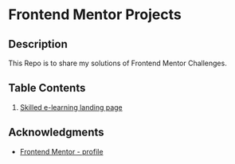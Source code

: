 # Frontend Mentor Projects

## Description

This Repo is to share my solutions of Frontend Mentor Challenges.

## Table Contents

1. [Skilled e-learning landing page](https://github.com/Leandr0SmS/Frontend-Mentor-Projects/tree/main/skilled-elearning-landing-page)

## Acknowledgments

* [Frontend Mentor - profile](https://www.frontendmentor.io/profile/Leandr0SmS)
